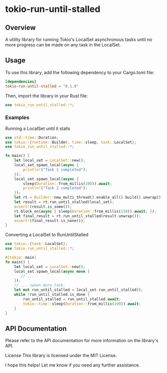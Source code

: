 # tokio-run-until-stalled
## Overview
A utility library for running Tokio's LocalSet asynchronous tasks until no more progress can be made on any task in the LocalSet.

## Usage
To use this library, add the following dependency to your Cargo.toml file:
``` toml
[dependencies]
tokio-run-until-stalled = "0.1.0"
```
Then, import the library in your Rust file:
``` rust
use tokio_run_until_stalled::*;
```

### Examples
Running a LocalSet until it stalls
``` rust
use std::time::Duration;
use tokio::{runtime::Builder, time::sleep, task::LocalSet};
use tokio_run_until_stalled::*;

fn main() {
    let local_set = LocalSet::new();
    local_set.spawn_local(async {
        println!("Task 1 completed");
    });
    local_set.spawn_local(async {
        sleep(Duration::from_millis(100)).await;
        println!("Task 2 completed");
    });
    let rt = Builder::new_multi_thread().enable_all().build().unwrap();
    let result = rt.run_until_stalled(local_set);
    assert!(result.is_some());
    rt.block_on(async { sleep(Duration::from_millis(150)).await; });
    let final_result = rt.run_until_stalled(result.unwrap());
    assert!(final_result.is_none());
}
```
Converting a LocalSet to RunUntilStalled
``` rust
use tokio::{task::LocalSet};
use tokio_run_until_stalled::*;

#[tokio::main]
fn main() {
    let local_set = LocalSet::new();
    local_set.spawn_local(async move {
       // ...
    });
    // ... spawn more task.
    let mut run_until_stalled = local_set.run_until_stalled();
    while !run_until_stalled.is_done {
        run_until_stalled = run_until_stalled.await;
        tokio::time::sleep(Duration::from_millis(100)).await;
    }
}
```
## API Documentation
Please refer to the API documentation for more information on the library's API.

License
This library is licensed under the MIT License.

I hope this helps! Let me know if you need any further assistance.